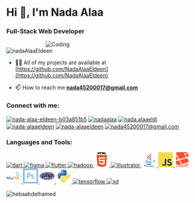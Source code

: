 <h1 align="left">Hi 👋, I'm Nada Alaa</h1>
<h3 align="left">Full-Stack Web Developer</h3>
<img align="right" alt="Coding" width="400" src="https://user-images.githubusercontent.com/59734313/157189039-c09b3e38-9f42-42c0-ab54-14f1574190a7.gif" >

<p align="left"> <img src="https://komarev.com/ghpvc/?username=hebaabdelhamed&label=Profile%20views&color=0e75b6&style=flat" alt="nadaAlaaEldeen" /> </p>

- 👨‍💻 All of my projects are available at [https://github.com/NadaAlaaEldeen](https://github.com/NadaAlaaEldeen)

- 📫 How to reach me **nada45200017@gmail.com**

<h3 align="left">Connect with me:</h3>
<p align="left">
    <a href="https://www.linkedin.com/in/nada-alaa-eldeen-b03a851b5/" target="blank"><img align="center" src="https://raw.githubusercontent.com/rahuldkjain/github-profile-readme-generator/master/src/images/icons/Social/linked-in-alt.svg" alt="nada-alaa-eldeen-b03a851b5" height="30" width="40" /></a>
    <a href="https://stackoverflow.com/users/21113579/nada-alaaeldeen" target="blank"><img align="center" src="https://raw.githubusercontent.com/rahuldkjain/github-profile-readme-generator/master/src/images/icons/Social/stack-overflow.svg" alt="nadaalaa" height="30" width="40" /></a>
    <a href="https://www.facebook.com/nada.alaaeldi/" target="blank"><img align="center" src="https://raw.githubusercontent.com/rahuldkjain/github-profile-readme-generator/master/src/images/icons/Social/facebook.svg" alt="nada.alaaeldi" height="30" width="40" /></a>
    <a href="https://github.com/NadaAlaaEldeen" target="blank"><img align="center" src="https://upload.wikimedia.org/wikipedia/commons/9/91/Octicons-mark-github.svg" alt="nada-alaaeldeen" height="30" width="40" /></a>
    <a href="https://www.hackerrank.com/nada45200017" target="blank"><img align="center" src="https://hrcdn.net/fcore/assets/favicon-ddc852f75a.png" alt="nada-alaaeldeen" height="30" width="40" /></a>
      <a href="mailto: nada45200017@gmail.com" target="blank"><img align="center" src="https://cdn.worldvectorlogo.com/logos/gmail-icon-3.svg" alt="nada45200017@gmail.com" height="30" width="40" /></a>
</p>

<h3 align="left">Languages and Tools:</h3>
<p align="left">  <a href="https://dart.dev" target="_blank" rel="noreferrer"> <img src="https://www.vectorlogo.zone/logos/dartlang/dartlang-icon.svg" alt="dart" width="40" height="40"/> </a> <a href="https://www.figma.com/" target="_blank" rel="noreferrer"> <img src="https://www.vectorlogo.zone/logos/figma/figma-icon.svg" alt="figma" width="40" height="40"/> </a> <a href="https://flutter.dev" target="_blank" rel="noreferrer"> <img src="https://www.vectorlogo.zone/logos/flutterio/flutterio-icon.svg" alt="flutter" width="40" height="40"/> </a> <a href="https://hadoop.apache.org/" target="_blank" rel="noreferrer"> <img src="https://www.vectorlogo.zone/logos/apache_hadoop/apache_hadoop-icon.svg" alt="hadoop" width="40" height="40"/> </a> <a href="https://www.w3.org/html/" target="_blank" rel="noreferrer"> <img src="https://raw.githubusercontent.com/devicons/devicon/master/icons/html5/html5-original-wordmark.svg" alt="html5" width="40" height="40"/> </a> <a href="https://www.adobe.com/in/products/illustrator.html" target="_blank" rel="noreferrer"> <img src="https://www.vectorlogo.zone/logos/adobe_illustrator/adobe_illustrator-icon.svg" alt="illustrator" width="40" height="40"/> </a> <a href="https://www.java.com" target="_blank" rel="noreferrer"> <img src="https://raw.githubusercontent.com/devicons/devicon/master/icons/java/java-original.svg" alt="java" width="40" height="40"/> </a> <a href="https://developer.mozilla.org/en-US/docs/Web/JavaScript" target="_blank" rel="noreferrer"> <img src="https://raw.githubusercontent.com/devicons/devicon/master/icons/javascript/javascript-original.svg" alt="javascript" width="40" height="40"/> </a> <a href="https://laravel.com/" target="_blank" rel="noreferrer"> <img src="https://raw.githubusercontent.com/devicons/devicon/master/icons/laravel/laravel-plain-wordmark.svg" alt="laravel" width="40" height="40"/> </a> <a href="https://www.mysql.com/" target="_blank" rel="noreferrer"> <img src="https://raw.githubusercontent.com/devicons/devicon/master/icons/mysql/mysql-original-wordmark.svg" alt="mysql" width="40" height="40"/> </a>  <a href="https://www.photoshop.com/en" target="_blank" rel="noreferrer"> <img src="https://raw.githubusercontent.com/devicons/devicon/master/icons/photoshop/photoshop-line.svg" alt="photoshop" width="40" height="40"/> </a> <a href="https://www.php.net" target="_blank" rel="noreferrer"> <img src="https://raw.githubusercontent.com/devicons/devicon/master/icons/php/php-original.svg" alt="php" width="40" height="40"/> </a> <a href="https://www.python.org" target="_blank" rel="noreferrer"> <img src="https://raw.githubusercontent.com/devicons/devicon/master/icons/python/python-original.svg" alt="python" width="40" height="40"/> </a> <a href="https://www.tensorflow.org" target="_blank" rel="noreferrer"> <img src="https://www.vectorlogo.zone/logos/tensorflow/tensorflow-icon.svg" alt="tensorflow" width="40" height="40"/> </a> <a href="https://www.adobe.com/products/xd.html" target="_blank" rel="noreferrer"> <img src="https://cdn.worldvectorlogo.com/logos/adobe-xd.svg" alt="xd" width="40" height="40"/> </a> </p>

<p><img align="center" src="https://github-readme-stats.vercel.app/api/top-langs?username=hebaabdelhamed&show_icons=true&locale=en&layout=compact" alt="hebaabdelhamed" /></p>
